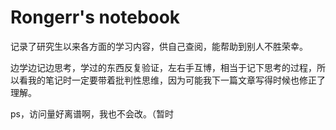 # Rongerr's notebook

记录了研究生以来各方面的学习内容，供自己查阅，能帮助到别人不胜荣幸。

边学边记边思考，学过的东西反复验证，左右手互博，相当于记下思考的过程，所以看我的笔记时一定要带着批判性思维，因为可能我下一篇文章写得时候也修正了理解。

ps，访问量好离谱啊，我也不会改。（暂时